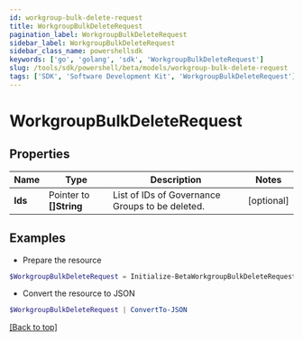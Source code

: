 ```yaml
---
id: workgroup-bulk-delete-request
title: WorkgroupBulkDeleteRequest
pagination_label: WorkgroupBulkDeleteRequest
sidebar_label: WorkgroupBulkDeleteRequest
sidebar_class_name: powershellsdk
keywords: ['go', 'golang', 'sdk', 'WorkgroupBulkDeleteRequest'] 
slug: /tools/sdk/powershell/beta/models/workgroup-bulk-delete-request
tags: ['SDK', 'Software Development Kit', 'WorkgroupBulkDeleteRequest']
---
```



# WorkgroupBulkDeleteRequest

## Properties

Name | Type | Description | Notes
------------ | ------------- | ------------- | -------------
**Ids** |  Pointer to **[]String** | List of IDs of Governance Groups to be deleted. | [optional] 

## Examples

- Prepare the resource
```powershell
$WorkgroupBulkDeleteRequest = Initialize-BetaWorkgroupBulkDeleteRequest  -Ids [567a697e-885b-495a-afc5-d55e1c23a302, c7b0f7b2-1e78-4063-b294-a555333dacd2]
```

- Convert the resource to JSON
```powershell
$WorkgroupBulkDeleteRequest | ConvertTo-JSON
```


[[Back to top]](#) 


